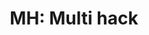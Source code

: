 ---
layout: term
title: 'MH: Multi hack'
name: mh
description: "Mod que l'on pose sur un portail pour pouvoir le hacker plus de 4 fois en 4 heures."
---